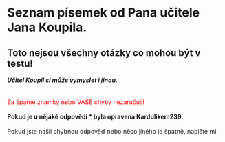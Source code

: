 # Seznam písemek od Pana učitele Jana Koupila. 


## Toto nejsou všechny otázky co mohou být v testu! 
 ***Učitel Koupil si může vymyslet i jinou.*** \
\
\
<span style="color:red;">Za špatné znamky nebo VAŠE chyby nezaručuji!</span>
\
\
**Pokud je u nějáké odpovědi * byla opravena Kardulikem239.**
\
\
Pokud jste našli chybnou odpověď nebo něco jiného je špatně, napište mi.
